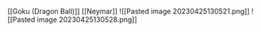 [[Goku (Dragon Ball)]]
[[Neymar]]
![[Pasted image 20230425130521.png]]
![[Pasted image 20230425130528.png]]
